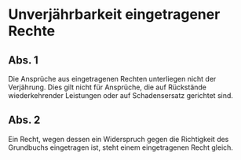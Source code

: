 # Unverjährbarkeit eingetragener Rechte



## Abs. 1

 Die Ansprüche aus eingetragenen Rechten unterliegen nicht der Verjährung. Dies gilt nicht für Ansprüche, die auf Rückstände wiederkehrender Leistungen oder auf Schadensersatz gerichtet sind.

## Abs. 2

 Ein Recht, wegen dessen ein Widerspruch gegen die Richtigkeit des Grundbuchs eingetragen ist, steht einem eingetragenen Recht gleich. 

